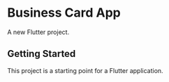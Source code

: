 # Business Card App

A new Flutter project.

## Getting Started

This project is a starting point for a Flutter application.